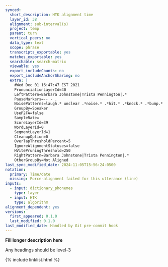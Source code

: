```yaml
---
synced:
  short_description: HTK alignment time
  layer_id: 38
  alignment: sub-interval(s)
  project: temp
  parent: turn
  vertical_peers: no
  data_type: text
  scope: phrase
  transcripts_exportable: yes
  matches_exportable: yes
  searchable: search-matrix
  viewable: yes
  export_includeCounts: no
  export_includeAnchorSharing: no
  extra: |
    #Wed Dec 01 16:47:47 EST 2021
    PronunciationLayerId=40
    LeftPattern=Barbara Johnstone|Trista Pennington|.*
    PauseMarkers=-- - .
    NoisePatterns=laugh.* unclear .*noise.* .*hit.* .*knock.* .*bump.* .*brush.* .*tap.*
    GroupBy=Speaker
    UseP2FA=false
    SampleRate=
    ScoreLayerId=39
    WordLayerId=0
    SegmentLayerId=1
    CleanupOption=0
    OverlapThresholdPercent=5
    IgnoreAlignmentStatuses=false
    HVitePruningThreshold=250
    RightPattern=Barbara Johnstone|Trista Pennington|.*
    OtherGroupBy=Not Aligned
last_sync_modified_date: 2024-11-05T15:56:24-0500
notation:
  primary: Time/date
  missing: Force-alignment failed for this utterance (line)
inputs:
  - input: dictionary_phonemes
    type: layer
  - input: HTK
    type: algorithm
alignment_dependent: yes
versions:
  first_appeared: 0.1.0
  last_modified: 0.1.0
last_modified_date: Handled by Git pre-commit hook
---
```


**Fill longer description here**

Any headings should be level-3


{% include linklist.html %}
